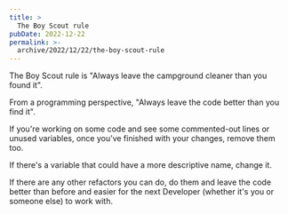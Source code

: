 ```yaml
---
title: >
  The Boy Scout rule
pubDate: 2022-12-22
permalink: >-
  archive/2022/12/22/the-boy-scout-rule
---
```


The Boy Scout rule is "Always leave the campground cleaner than you found it".

From a programming perspective, "Always leave the code better than you find it".

If you're working on some code and see some commented-out lines or unused variables, once you've finished with your changes, remove them too.

If there's a variable that could have a more descriptive name, change it.

If there are any other refactors you can do, do them and leave the code better than before and easier for the next Developer (whether it's you or someone else) to work with.
